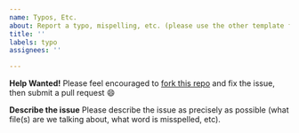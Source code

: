 ```yaml
---
name: Typos, Etc.
about: Report a typo, mispelling, etc. (please use the other template for formatting issues)
title: ''
labels: typo
assignees: ''

---
```


**Help Wanted!**
Please feel encouraged to [fork this repo](https://github.com/mearns/software-engineering/fork) and fix the issue, then submit a pull request 😄

**Describe the issue**
Please describe the issue as precisely as possible (what file(s) are we talking about, what word is misspelled, etc).
